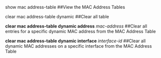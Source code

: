 show mac address-table
##View the MAC Address Tables

clear mac address-table dynamic
##Clear all table

**clear mac address-table dynamic address** _mac-address_
##Clear all entries for a specific dynamic MAC address from the MAC Address Table

**clear mac address-table dynamic interface** _interface-id_
##Clear all dynamic MAC addresses on a specific interface from the MAC Address Table
